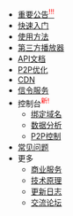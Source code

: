- [重要公告<sup style="color:red;">!!!</sup>](notice.md)
- [快速入门](README.md)
- [使用方法](usage.md)
- [第三方播放器](players.md)
- [API文档](API.md)
- [P2P优化](m3u8.md)
- [CDN](CDN.md)
- [信令服务](signaling.md)
- 控制台<sup style="color:red;">新!</sup>
    - [绑定域名](bindings.md)
    - [数据分析](data-explain.md)
    - [P2P控制](p2p-control.md)
- [常见问题](FAQ.md)
- 更多
  - [商业服务](commercial.md)
  - [技术原理](design.md)
  - [更新日志](logs.md)
  - [交流论坛](/coming-soon)
  

